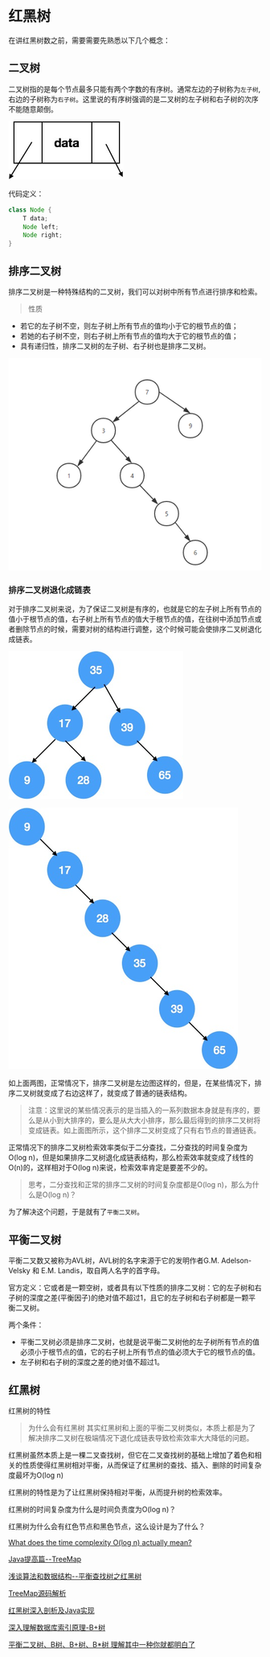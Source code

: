 # 红黑树

在讲红黑树数之前，需要需要先熟悉以下几个概念：

## 二叉树
二叉树指的是每个节点最多只能有两个字数的有序树。通常左边的子树称为``左子树``,右边的子树称为``右子树``。这里说的有序树强调的是二叉树的左子树和右子树的次序不能随意颠倒。

![](https://raw.githubusercontent.com/JasonGaoH/Images/master/binary_tree_node.png)

代码定义：
```java
class Node {
    T data;
    Node left;
    Node right;
}
```

## 排序二叉树

排序二叉树是一种特殊结构的二叉树，我们可以对树中所有节点进行排序和检索。
>性质
* 若它的左子树不空，则左子树上所有节点的值均小于它的根节点的值；
* 若她的右子树不空，则右子树上所有节点的值均大于它的根节点的值；
* 具有递归性，排序二叉树的左子树、右子树也是排序二叉树。

![排序二叉树](https://raw.githubusercontent.com/JasonGaoH/Images/master/binary_search_tree.png)

### 排序二叉树退化成链表
对于排序二叉树来说，为了保证二叉树是有序的，也就是它的左子树上所有节点的值小于根节点的值，右子树上所有节点的值大于根节点的值，在往树中添加节点或者删除节点的时候，需要对树的结构进行调整，这个时候可能会使排序二叉树退化成链表。

![](https://raw.githubusercontent.com/JasonGaoH/Images/master/binary_search_tree_v1.png)

![](https://raw.githubusercontent.com/JasonGaoH/Images/master/binary_search_link_tree.png)

如上面两图，正常情况下，排序二叉树是左边图这样的，但是，在某些情况下，排序二叉树就变成了右边这样了，就变成了普通的链表结构。
> 注意：这里说的某些情况表示的是当插入的一系列数据本身就是有序的，要么是从小到大排序的，要么是从大大小排序，那么最后得到的排序二叉树将变成链表。如上面图所示，这个排序二叉树变成了只有右节点的普通链表。

正常情况下的排序二叉树检索效率类似于二分查找，二分查找的时间复杂度为O(log n)，但是如果排序二叉树退化成链表结构，那么检索效率就变成了线性的O(n)的，这样相对于O(log n)来说，检索效率肯定是要差不少的。

> 思考，二分查找和正常的排序二叉树的时间复杂度都是O(log n)，那么为什么是O(log n)？

为了解决这个问题，于是就有了``平衡二叉树``。

## 平衡二叉树
平衡二叉数又被称为AVL树，AVL树的名字来源于它的发明作者G.M. Adelson-Velsky 和 E.M. Landis，取自两人名字的首字母。

官方定义：它或者是一颗空树，或者具有以下性质的排序二叉树：它的左子树和右子树的深度之差(平衡因子)的绝对值不超过1，且它的左子树和右子树都是一颗平衡二叉树。

两个条件：
* 平衡二叉树必须是排序二叉树，也就是说平衡二叉树他的左子树所有节点的值必须小于根节点的值，它的右子树上所有节点的值必须大于它的根节点的值。
* 左子树和右子树的深度之差的绝对值不超过1。

## 红黑树

红黑树的特性


> 为什么会有红黑树
其实红黑树和上面的平衡二叉树类似，本质上都是为了解决排序二叉树在极端情况下退化成链表导致检索效率大大降低的问题。

红黑树虽然本质上是一棵二叉查找树，但它在二叉查找树的基础上增加了着色和相关的性质使得红黑树相对平衡，从而保证了红黑树的查找、插入、删除的时间复杂度最坏为O(log n)

红黑树的特性是为了让红黑树保持相对平衡，从而提升树的检索效率。

红黑树的时间复杂度为什么是时间负责度为O(log n)？

红黑树为什么会有红色节点和黑色节点，这么设计是为了什么？

[What does the time complexity O(log n) actually mean?](https://hackernoon.com/what-does-the-time-complexity-o-log-n-actually-mean-45f94bb5bfbf)

[Java提高篇--TreeMap](https://blog.csdn.net/chenssy/article/details/26668941)

[浅谈算法和数据结构--平衡查找树之红黑树](https://www.cnblogs.com/yangecnu/p/Introduce-Red-Black-Tree.html)

[TreeMap源码解析](https://www.jianshu.com/p/fc5e16b5c674)

[红黑树深入剖析及Java实现](https://tech.meituan.com/2016/12/02/redblack-tree.html)

[深入理解数据库索引原理-B+树](https://cloud.tencent.com/developer/article/1194116)

[平衡二叉树、B树、B+树、B*树 理解其中一种你就都明白了](https://zhuanlan.zhihu.com/p/27700617)